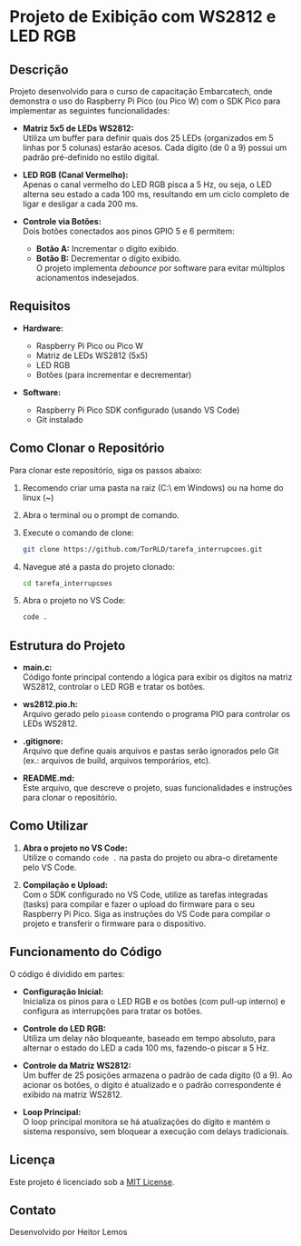 
# Projeto de Exibição com WS2812 e LED RGB

## Descrição

Projeto desenvolvido para o curso de capacitação Embarcatech, onde demonstra o uso do Raspberry Pi Pico (ou Pico W) 
com o SDK Pico para implementar as seguintes funcionalidades:

- **Matriz 5x5 de LEDs WS2812:**  
  Utiliza um buffer para definir quais dos 25 LEDs (organizados em 5 linhas por 5 colunas) estarão acesos. Cada dígito (de 0 a 9) possui um padrão pré-definido no estilo digital.

- **LED RGB (Canal Vermelho):**  
  Apenas o canal vermelho do LED RGB pisca a 5 Hz, ou seja, o LED alterna seu estado a cada 100 ms, resultando em um ciclo completo de ligar e desligar a cada 200 ms.

- **Controle via Botões:**  
  Dois botões conectados aos pinos GPIO 5 e 6 permitem:
  - **Botão A:** Incrementar o dígito exibido.
  - **Botão B:** Decrementar o dígito exibido.  
  O projeto implementa *debounce* por software para evitar múltiplos acionamentos indesejados.

## Requisitos

- **Hardware:**
  - Raspberry Pi Pico ou Pico W
  - Matriz de LEDs WS2812 (5x5)
  - LED RGB
  - Botões (para incrementar e decrementar)

- **Software:**
  - Raspberry Pi Pico SDK configurado (usando VS Code)
  - Git instalado

## Como Clonar o Repositório

Para clonar este repositório, siga os passos abaixo:

1. Recomendo criar uma pasta na raiz (C:\ em Windows) ou na home do linux (~)
2. Abra o terminal ou o prompt de comando.
3. Execute o comando de clone:

   ```bash
   git clone https://github.com/TorRLD/tarefa_interrupcoes.git
   ```

4. Navegue até a pasta do projeto clonado:

   ```bash
   cd tarefa_interrupcoes
   ```

5. Abra o projeto no VS Code:

   ```bash
   code .
   ```

## Estrutura do Projeto

- **main.c:**  
  Código fonte principal contendo a lógica para exibir os dígitos na matriz WS2812, controlar o LED RGB e tratar os botões.

- **ws2812.pio.h:**  
  Arquivo gerado pelo `pioasm` contendo o programa PIO para controlar os LEDs WS2812.

- **.gitignore:**  
  Arquivo que define quais arquivos e pastas serão ignorados pelo Git (ex.: arquivos de build, arquivos temporários, etc).

- **README.md:**  
  Este arquivo, que descreve o projeto, suas funcionalidades e instruções para clonar o repositório.

## Como Utilizar

1. **Abra o projeto no VS Code:**  
   Utilize o comando `code .` na pasta do projeto ou abra-o diretamente pelo VS Code.

2. **Compilação e Upload:**  
   Com o SDK configurado no VS Code, utilize as tarefas integradas (tasks) para compilar e fazer o upload do firmware para o seu Raspberry Pi Pico. Siga as instruções do VS Code para compilar o projeto e transferir o firmware para o dispositivo.

## Funcionamento do Código

O código é dividido em partes:

- **Configuração Inicial:**  
  Inicializa os pinos para o LED RGB e os botões (com pull-up interno) e configura as interrupções para tratar os botões.

- **Controle do LED RGB:**  
  Utiliza um delay não bloqueante, baseado em tempo absoluto, para alternar o estado do LED a cada 100 ms, fazendo-o piscar a 5 Hz.

- **Controle da Matriz WS2812:**  
  Um buffer de 25 posições armazena o padrão de cada dígito (0 a 9). Ao acionar os botões, o dígito é atualizado e o padrão correspondente é exibido na matriz WS2812.

- **Loop Principal:**  
  O loop principal monitora se há atualizações do dígito e mantém o sistema responsivo, sem bloquear a execução com delays tradicionais.

## Licença

Este projeto é licenciado sob a [MIT License](LICENSE).

## Contato

Desenvolvido por Heitor Lemos
